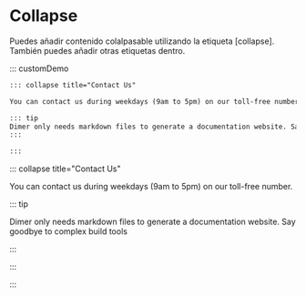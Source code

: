 <!-- markdownlint-disable MD031-->

# Collapse

Puedes añadir contenido colalpasable utilizando la etiqueta [collapse]. También puedes añadir otras etiquetas dentro.

::: customDemo

<!-- prettier-ignore -->
```markdown
::: collapse title="Contact Us"

You can contact us during weekdays (9am to 5pm) on our toll-free number.

::: tip
Dimer only needs markdown files to generate a documentation website. Say goodbye to complex build tools
:::

:::
```

::: collapse title="Contact Us"

You can contact us during weekdays (9am to 5pm) on our toll-free number.

::: tip

Dimer only needs markdown files to generate a documentation website. Say goodbye to complex build tools

:::

:::

:::
